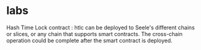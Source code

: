# labs

Hash Time Lock contract : htlc can be deployed to Seele's different chains or slices, or any chain that supports smart contracts. The cross-chain operation could be complete after the smart contract is deployed.

